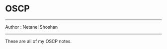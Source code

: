 # OSCP
------------------------------------------

Author : Netanel Shoshan

------------------------------------------

These are all of my OSCP notes.
